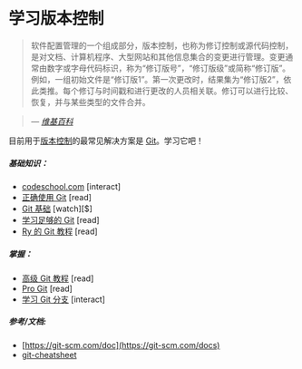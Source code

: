 # 学习版本控制

> 软件配置管理的一个组成部分，版本控制，也称为修订控制或源代码控制，是对文档、计算机程序、大型网站和其他信息集合的变更进行管理。变更通常由数字或字母代码标识，称为“修订版号”，“修订版级”或简称“修订版”。例如，一组初始文件是“修订版1”。第一次更改时，结果集为“修订版2”，依此类推。每个修订与时间戳和进行更改的人员相关联。修订可以进行比较、恢复，并与某些类型的文件合并。

><cite>&#8212; [维基百科](https://en.wikipedia.org/wiki/Version_control)</cite>

目前用于[版本控制](https://en.wikipedia.org/wiki/Version_control)的最常见解决方案是 [Git](https://git-scm.com/)。学习它吧！

##### 基础知识：

* [codeschool.com](https://try.github.io/levels/1/challenges/1) [interact]
* [正确使用 Git](https://www.atlassian.com/git/) [read]
* [Git 基础](http://www.pluralsight.com/courses/git-fundamentals) [watch][$]
* [学习足够的 Git](https://www.learnenough.com/git-tutorial) [read]
* [Ry 的 Git 教程](https://www.amazon.com/Rys-Git-Tutorial-Ryan-Hodson-ebook/dp/B00QFIA5OC) [read]

##### 掌握：

* [高级 Git 教程](https://www.atlassian.com/git/tutorials/advanced-overview/) [read]
* [Pro Git](http://git-scm.com/book/en/v2) [read]
* [学习 Git 分支](http://learngitbranching.js.org/) [interact]

##### 参考/文档:

* [https://git-scm.com/doc](https://git-scm.com/docs)
* [git-cheatsheet](https://gist.github.com/eashish93/3eca6a90fef1ea6e586b7ec211ff72a5)


























 






